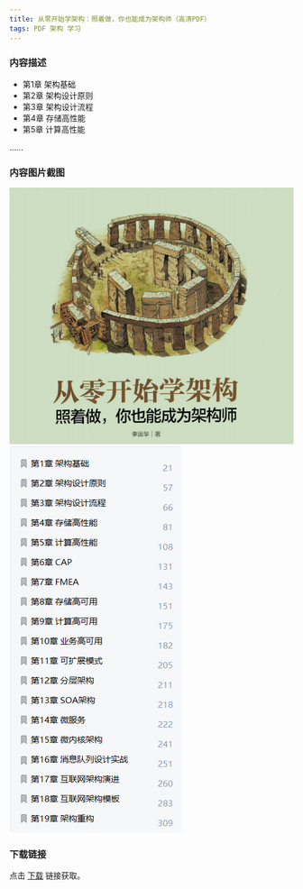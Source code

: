 ```yaml
---
title: 从零开始学架构：照着做，你也能成为架构师（高清PDF）
tags: PDF 架构 学习
---
```



### 内容描述

- 第1章 架构基础
- 第2章 架构设计原则
- 第3章 架构设计流程
- 第4章 存储高性能
- 第5章 计算高性能

......


### 内容图片截图

<img class="image image--xl" src="/assets/resource/docs/2018-01-04-res-start-study-architecture-1.png"/>

<img class="image image--xl" src="/assets/resource/docs/2018-01-04-res-start-study-architecture-2.png"/>


### 下载链接

点击 [下载](http://www.tupianx.com/p.php?8tp=t3.24535a39b66.pg3) 链接获取。


<br/>


